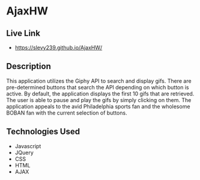  # AjaxHW

## Live Link
* https://slevy239.github.io/AjaxHW/

## Description
This application utilizes the Giphy API to search and display gifs. There are pre-determined buttons that search the API depending on which button is active. By default, the application displays the first 10 gifs that are retrieved. The user is able to pause and play the gifs by simply clicking on them. The application appeals to the avid Philadelphia sports fan and the wholesome BOBAN fan with the current selection of buttons.


## Technologies Used
* Javascript
* JQuery
* CSS
* HTML
* AJAX
